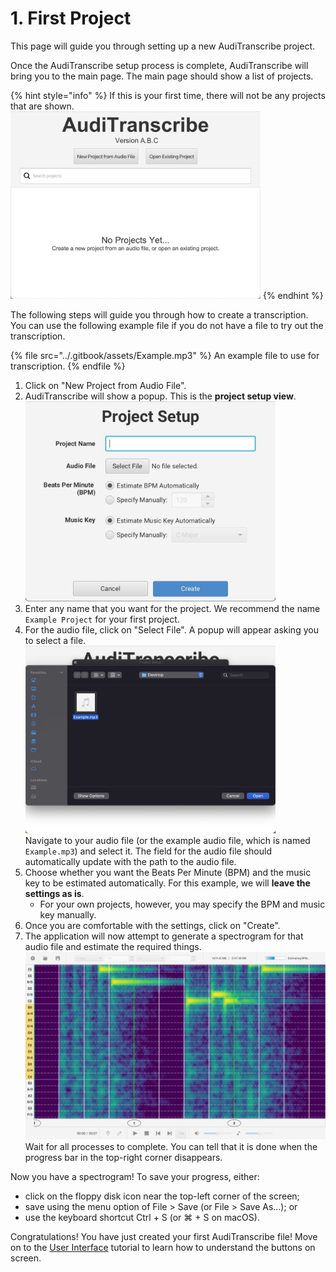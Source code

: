 # 1. First Project

This page will guide you through setting up a new AudiTranscribe project.

Once the AudiTranscribe setup process is complete, AudiTranscribe will bring you to the main page. The main page should
show a list of projects.

{% hint style="info" %}
If this is your first time, there will not be any projects that are shown.<br>
<img alt="No Projects" src="img/1-first-project/no-projects.jpg" width=400>
{% endhint %}

The following steps will guide you through how to create a transcription. You can use the following example file if you
do not have a file to try out the transcription.

{% file src="../.gitbook/assets/Example.mp3" %}
An example file to use for transcription.
{% endfile %}

1. Click on "New Project from Audio File".
2. AudiTranscribe will show a popup. This is the **project setup view**.<br>
   <img alt="Project Setup View" src="img/1-first-project/project-setup.jpg" width=400><br>
3. Enter any name that you want for the project. We recommend the name `Example Project` for your first project.
4. For the audio file, click on "Select File". A popup will appear asking you to select a file.<br>
   <img alt="Select Audio File" src="img/1-first-project/select-audio-file.jpg" width=400><br>
   Navigate to your audio file (or the example audio file, which is named `Example.mp3`) and select it. The field for
   the audio file should automatically update with the path to the audio file.
5. Choose whether you want the Beats Per Minute (BPM) and the music key to be estimated automatically. For this example,
   we will **leave the settings as is**.
    - For your own projects, however, you may specify the BPM and music key manually.
6. Once you are comfortable with the settings, click on "Create".
7. The application will now attempt to generate a spectrogram for that audio file and estimate the required things.<br>
   <img alt="Generating Spectrogram" src="img/1-first-project/generating-spectrogram.jpg" width=500><br>
   Wait for all processes to complete. You can tell that it is done when the progress bar in the top-right corner
   disappears.

Now you have a spectrogram! To save your progress, either:

- click on the floppy disk icon near the top-left corner of the screen;
- save using the menu option of File > Save (or File > Save As...); or
- use the keyboard shortcut Ctrl + S (or ⌘ + S on macOS).

Congratulations! You have just created your first AudiTranscribe file! Move on to
the [User Interface](2-user-interface.md) tutorial to learn how to understand the buttons on screen.
